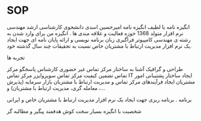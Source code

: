 # SOP

انگیزه نامه
یا لطیف
انگیزه نامه
امیرحسین اسدی
دانشجوی کارشناسی ارشد مهندسی نرم افزار
متولد 1368
حوزه فعالیت و علاقه مندی ها
. انگیزه من برای وارد شدن به رشته ی مهندسی کامپیوتر فراگیری زبان برنامه نویسی و ارائه پایان نامه ای جهت ایجاد یک نرم افزار مدیریت ارتباط با مشتریان خاص نسبت به تحقیقات چند سال گذشته خود.

تجربه ها

طراحی و گرافیک
آشنا به ساختار مرکز تماس غیر حضوری
کارشناس پاسخگو مرکز تماس
تضمین کیفیت مرکز تماس
سوپروایزر مرکز تماس
IT
ایجاد ساختار پشتیبانی امور مشتریان
ایجاد فرآیندهای مرکز تماس و مدیریت ارتباط با مشتریان
بازار سرمایه (پذیرش ، معامله گری، مدیریت ارتباط با مشتریان)
و...

برنامه
 .
  برنامه ریزی جهت ایجاد یک نرم افزار مدیریت ارتباط با مشتریان خاص و ایرانی 
  
شخصیت
با انگیزه
بسیار سخت کوش
هدفمند
پیگیر و مطالبه گر
